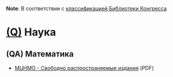 **Note**: В соответствии с [классификацией Библиотеки Конгресса](http://www.loc.gov/catdir/cpso/lcco/)

# [(Q)](http://www.loc.gov/aba/cataloging/classification/lcco/lcco_q.pdf) Наука

## (QA) Математика

* [МЦНМО - Свободно распространяемые издания](http://www.mccme.ru/free-books/) (PDF)

